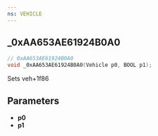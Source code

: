 ```yaml
---
ns: VEHICLE
---
```

## _0xAA653AE61924B0A0

```c
// 0xAA653AE61924B0A0
void _0xAA653AE61924B0A0(Vehicle p0, BOOL p1);
```

Sets veh+1f86

## Parameters
* **p0**
* **p1**

